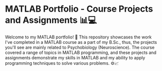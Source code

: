 # MATLAB Portfolio - Course Projects and Assignments 📊💻
Welcome to my MATLAB portfolio! 🌟 This repository showcases the work I've completed in a MATLAB course as a part of my B.Sc., thus, the projects you'll see are mainly related to Psychobiology (Neuroscience). The course covered a range of topics in MATLAB programming, and these projects and assignments demonstrate my skills in MATLAB and my ability to apply programming techniques to solve various problems. ⚙️📈

